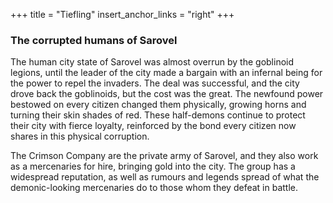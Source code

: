 +++
title = "Tiefling"
insert_anchor_links = "right"
+++

### The corrupted humans of Sarovel

The human city state of Sarovel was almost overrun by the goblinoid legions, until the leader of the city made a bargain with an infernal being for the power to repel the invaders. The deal was successful, and the city drove back the goblinoids, but the cost was the great. The newfound power bestowed on every citizen changed them physically, growing horns and turning their skin shades of red. These half-demons continue to protect their city with fierce loyalty, reinforced by the bond every citizen now shares in this physical corruption. 

The Crimson Company are the private army of Sarovel, and they also work as a mercenaries for hire, bringing gold into the city. The group has a widespread reputation, as well as rumours and legends spread of what the demonic-looking mercenaries do to those whom they defeat in battle.
